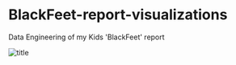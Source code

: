 # BlackFeet-report-visualizations
Data Engineering of my Kids 'BlackFeet' report

![title]('images/colorWCfullBodyBuff.png')
